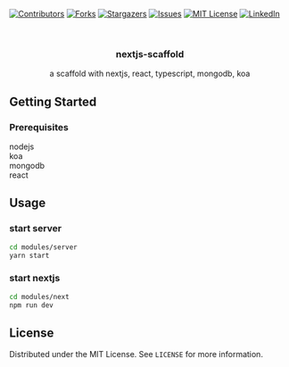 <!-- PROJECT SHIELDS -->
<!--
*** I'm using markdown "reference style" links for readability.
*** Reference links are enclosed in brackets [ ] instead of parentheses ( ).
*** See the bottom of this document for the declaration of the reference variables
*** for contributors-url, forks-url, etc. This is an optional, concise syntax you may use.
*** https://www.markdownguide.org/basic-syntax/#reference-style-links
-->
[![Contributors][contributors-shield]][contributors-url]
[![Forks][forks-shield]][forks-url]
[![Stargazers][stars-shield]][stars-url]
[![Issues][issues-shield]][issues-url]
[![MIT License][license-shield]][license-url]
[![LinkedIn][linkedin-shield]][linkedin-url]


<br />
<p align="center">
  <h3 align="center">nextjs-scaffold</h3>
  <p align="center">
    a scaffold with nextjs, react, typescript, mongodb, koa
  </p>
</p>

## Getting Started

### Prerequisites

nodejs  
koa  
mongodb  
react

## Usage

### start server

```bash
cd modules/server
yarn start
```

### start nextjs

```bash
cd modules/next
npm run dev
```

## License

Distributed under the MIT License. See `LICENSE` for more information.

<!-- MARKDOWN LINKS & IMAGES -->
<!-- https://www.markdownguide.org/basic-syntax/#reference-style-links -->
[contributors-shield]: https://img.shields.io/github/contributors/mightofcode/nextjs-scaffold.svg?style=for-the-badge
[contributors-url]: https://github.com/mightofcode/nextjs-scaffold/graphs/contributors
[forks-shield]: https://img.shields.io/github/forks/mightofcode/nextjs-scaffold.svg?style=for-the-badge
[forks-url]: https://github.com/mightofcode/nextjs-scaffold/network/members
[stars-shield]: https://img.shields.io/github/stars/mightofcode/nextjs-scaffold.svg?style=for-the-badge
[stars-url]: https://github.com/mightofcode/nextjs-scaffold/stargazers
[issues-shield]: https://img.shields.io/github/issues/mightofcode/nextjs-scaffold.svg?style=for-the-badge
[issues-url]: https://github.com/mightofcode/nextjs-scaffold/issues
[license-shield]: https://img.shields.io/github/license/mightofcode/nextjs-scaffold.svg?style=for-the-badge
[license-url]: https://github.com/mightofcode/nextjs-scaffold/blob/master/LICENSE.txt
[linkedin-shield]: https://img.shields.io/badge/-LinkedIn-black.svg?style=for-the-badge&logo=linkedin&colorB=555
[linkedin-url]: https://linkedin.com/in/othneildrew
[product-screenshot]: images/screenshot.png
